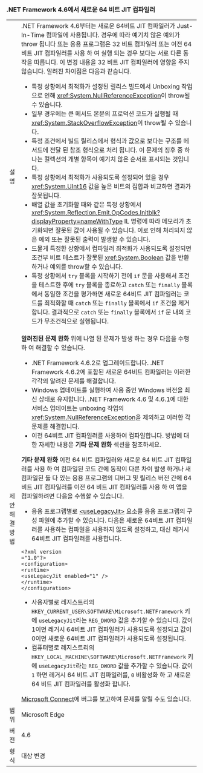### <a name="new-64-bit-jit-compiler-in-the-net-framework-46"></a>.NET Framework 4.6에서 새로운 64 비트 JIT 컴파일러

|   |   |
|---|---|
|설명|.NET Framework 4.6부터는 새로운 64비트 JIT 컴파일러가 Just-In-Time 컴파일에 사용됩니다. 경우에 따라 예기치 않은 예외가 throw 됩니다 또는 응용 프로그램은 32 비트 컴파일러 또는 이전 64 비트 JIT 컴파일러를 사용 하 여 실행 되는 경우 보다는 서로 다른 동작을 따릅니다. 이 변경 내용을 32 비트 JIT 컴파일러에 영향을 주지 않습니다. 알려진 차이점은 다음과 같습니다.<ul><li>특정 상황에서 최적화가 설정된 릴리스 빌드에서 Unboxing 작업으로 인해 <xref:System.NullReferenceException>이 throw될 수 있습니다.</li><li>일부 경우에는 큰 메서드 본문의 프로덕션 코드가 실행될 때 <xref:System.StackOverflowException>이 throw될 수 있습니다.</li><li>특정 조건에서 빌드 릴리스에서 형식과 값으로 보다는 구조를 메서드에 전달 된 참조 형식으로 처리 됩니다. 이 문제의 징후 중 하나는 컬렉션의 개별 항목이 예기치 않은 순서로 표시되는 것입니다.</li><li>특정 상황에서 최적화가 사용되도록 설정되어 있을 경우 <xref:System.UInt16> 값을 높은 비트의 집합과 비교하면 결과가 잘못됩니다.</li><li>배열 값을 초기화할 때와 같은 특정 상황에서 <xref:System.Reflection.Emit.OpCodes.Initblk?displayProperty=nameWithType> IL 명령에 따라 메모리가 초기화되면 잘못된 값이 사용될 수 있습니다. 이로 인해 처리되지 않은 예외 또는 잘못된 출력이 발생할 수 있습니다.</li><li>드물게 특정한 상황에서 컴파일러 최적화가 사용되도록 설정되면 조건부 비트 테스트가 잘못된 <xref:System.Boolean> 값을 반환하거나 예외를 throw할 수 있습니다.</li><li>특정 상황에서 <code>try</code> 블록을 시작하기 전에 <code>if</code> 문을 사용해서 조건을 테스트한 후에 <code>try</code> 블록을 종료하고 <code>catch</code> 또는 <code>finally</code> 블록에서 동일한 조건을 평가하면 새로운 64비트 JIT 컴파일러는 코드를 최적화할 때 <code>catch</code> 또는 <code>finally</code> 블록에서 <code>if</code> 조건을 제거합니다. 결과적으로 <code>catch</code> 또는 <code>finally</code> 블록에서 <code>if</code> 문 내의 코드가 무조건적으로 실행됩니다.</li></ul>|
|제안 해결 방법|<strong>알려진된 문제 완화</strong> 위에 나열 된 문제가 발생 하는 경우 다음을 수행 하 여 해결할 수 있습니다.<ul><li>.NET Framework 4.6.2로 업그레이드합니다. .NET Framework 4.6.2에 포함된 새로운 64비트 컴파일러는 이러한 각각의 알려진 문제를 해결합니다.</li><li>Windows 업데이트를 실행하여 사용 중인 Windows 버전을 최신 상태로 유지합니다. .NET Framework 4.6 및 4.6.1에 대한 서비스 업데이트는 unboxing 작업의 <xref:System.NullReferenceException>을 제외하고 이러한 각 문제를 해결합니다.</li><li>이전 64비트 JIT 컴파일러를 사용하여 컴파일합니다. 방법에 대한 자세한 내용은 <strong>기타 문제 완화</strong> 섹션을 참조하세요.</li></ul><strong>기타 문제 완화</strong> 이전 64 비트 컴파일러와 새로운 64 비트 JIT 컴파일러를 사용 하 여 컴파일된 코드 간에 동작이 다른 차이 발생 하거나 새 컴파일된 둘 다 있는 응용 프로그램의 디버그 및 릴리스 버전 간에 64 비트 JIT 컴파일러를 이전 64 비트 JIT 컴파일러를 사용 하 여 앱을 컴파일하려면 다음을 수행할 수 있습니다.<ul><li>응용 프로그램별로 [\<useLegacyJit>](~/docs/framework/configure-apps/file-schema/runtime/uselegacyjit-element.md) 요소를 응용 프로그램의 구성 파일에 추가할 수 있습니다. 다음은 새로운 64비트 JIT 컴파일러를 사용하는 컴파일을 사용하지 않도록 설정하고, 대신 레거시 64비트 JIT 컴파일러를 사용합니다.</li></ul><pre><code class="language-xml">&lt;?xml version =&quot;1.0&quot;?&gt;&#13;&#10;&lt;configuration&gt;&#13;&#10;&lt;runtime&gt;&#13;&#10;&lt;useLegacyJit enabled=&quot;1&quot; /&gt;&#13;&#10;&lt;/runtime&gt;&#13;&#10;&lt;/configuration&gt;&#13;&#10;</code></pre><ul><li>사용자별로 레지스트리의 <code>HKEY_CURRENT_USER\SOFTWARE\Microsoft\.NETFramework</code> 키에 <code>useLegacyJit</code>라는 <code>REG_DWORD</code> 값을 추가할 수 있습니다. 값이 1이면 레거시 64비트 JIT 컴파일러가 사용되도록 설정되고 값이 0이면 새로운 64비트 JIT 컴파일러가 사용되도록 설정됩니다.</li><li>컴퓨터별로 레지스트리의 <code>HKEY_LOCAL_MACHINE\SOFTWARE\Microsoft\.NETFramework</code> 키에 <code>useLegacyJit</code>라는 <code>REG_DWORD</code> 값을 추가할 수 있습니다. 값이 <code>1</code> 하면 레거시 64 비트 JIT 컴파일러를, <code>0</code> 비활성화 하 고 새로운 64 비트 JIT 컴파일러를 활성화 합니다.</li></ul>[Microsoft Connect](https://connect.microsoft.com/VisualStudio)에 버그를 보고하여 문제를 알릴 수도 있습니다.|
|범위|Microsoft Edge|
|버전|4.6|
|형식|대상 변경|

